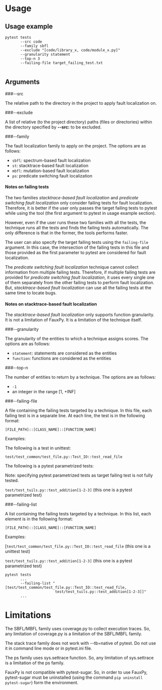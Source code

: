 # Usage

## Usage example

```
pytest tests
       --src code
       --family sbfl
       --exclude "[code/library_x, code/module_x.py]"
       --granularity statement
       --top-n 3
       --failing-file target_failing_test.txt
       
```


## Arguments

###--src

The relative path to the directory in the project to 
apply fault localization on.

###--exclude

A list of relative (to the project directory) paths (files or directories) within
the directory specified by **--src:** to be excluded.

###--family

The fault localization family to apply on the project.
The options are as follows:
* `sbfl`: spectrum-based fault localization
* `st`: stacktrace-based fault localization
* `mbfl`: mutation-based fault localization
* `ps`: predicate switching fault localization

#### Notes on failing tests

The two families *stacktrace-based fault localization* 
and *predicate switching fault localization* only
consider failing tests for fault localization. Therefore,
it is better if the user only passes the target failing tests to pytest 
while using the tool
(the first argument to pytest in usage example section).

However, even if the user runs these two families with all the tests,
the technique runs all the tests and finds the failing tests automatically.
The only difference is that in the former, the tools performs faster.

The user can also specify the target failing tests using the `failing-file` argument.
In this case, the intersection of the failing tests in this file and those provided as 
the first parameter to pytest are considered for fault localization.

The *predicate switching fault localization* technique cannot collect information
from multiple failing tests. Therefore, if multiple failing tests 
are provided for *predicate switching fault localization*,
it uses every single one of them separately from the other failing tests
to perform fault localization. But, *stacktrace-based fault localization* can
use all the failing tests at the same time to locate bugs.

#### Notes on stacktrace-based fault localization

The *stacktrace-based fault localization* only supports function granularity. It
is not a limitation of FauxPy. It is a limitation of the technique itself.

###--granularity

The granularity of the entities to which a technique assigns scores.
The options are as follows:
* `statement`: statements are considered as the entities
* `function`: functions are considered as the entities

###--top-n

The number of entities to return by a technique.
The options are as follows:
* `-1`
* an integer in the range [1, +INF]

###--failing-file

A file containing the failing tests targeted by a technique.
In this file, each failing test is in a separate line.
At each line, the test is in the following format:

`[FILE_PATH]::[CLASS_NAME]::[FUNCTION_NAME]`

Examples:

The following is a test in unittest:

`test/test_common/test_file.py::Test_IO::test_read_file`

The following is a pytest parametrized tests:

Note: specifying pytest parametrized tests as target failing test is not fully tested.

`test/test_tuils.py::test_addition[1-2-3]` (this one is a pytest parametrized test)

###--failing-list

A list containing the failing tests targeted by a technique.
In this list, each element is in the following format:

`[FILE_PATH]::[CLASS_NAME]::[FUNCTION_NAME]`

Examples:

[`test/test_common/test_file.py::Test_IO::test_read_file` (this one is a unittest test)

`test/test_tuils.py::test_addition[1-2-3]` (this one is a pytest parametrized test)

```
pytest tests
       ...
       --failing-list "[test/test_common/test_file.py::Test_IO::test_read_file,
                       test/test_tuils.py::test_addition[1-2-3]]"
       ...       
```



# Limitations

The SBFL/MBFL family uses coverage.py to collect execution traces. So, any limitation of coverage.py is a limitation of the SBFL/MBFL family.

The stack trace family does not work with --tb=native of pytest. Do not use it in command line mode or in pytest.ini file.

The ps family uses sys.settrace function. So, any limitation of sys.settrace is a limitation of the ps family.

FauxPy is not compatible with pytest-sugar. So, in order to use FauxPy, pytest-sugar must be uninstalled (using the command `pip uninstall pytest-sugar`) form the environment.

